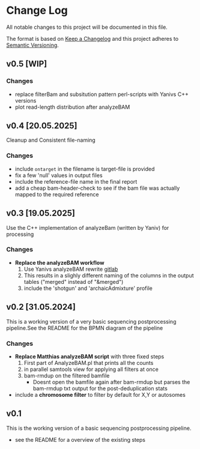 # Change Log

All notable changes to this project will be documented in this file.

The format is based on [Keep a Changelog](http://keepachangelog.com/)
and this project adheres to [Semantic Versioning](http://semver.org/).

## v0.5 [WIP]

### Changes
- replace filterBam and subsitution pattern perl-scripts with Yanivs C++ versions
- plot read-length distribution after analyzeBAM

## v0.4 [20.05.2025]

Cleanup and Consistent file-naming

### Changes
- include `ontarget` in the filename is target-file is provided
- fix a few 'null' values in output files
- include the reference-file name in the final report
- add a cheap bam-header-check to see if the bam file was actually mapped to the required reference

## v0.3 [19.05.2025]

Use the C++ implementation of analyzeBam (written by Yaniv) for processing

### Changes

- **Replace the analyzeBAM workflow**
  1. Use Yanivs analyzeBAM rewrite [gitlab](https://vcs.eva.mpg.de/yaniv_swiel/analysebam_cpp)
  2. This results in a slighly different naming of the columns in the output tables ("merged" instead of "&merged")
  3. include the 'shotgun' and 'archaicAdmixture' profile

## v0.2 [31.05.2024]

This is a working version of a very basic sequencing postprocessing pipeline.See the README for the BPMN diagram of the pipeline

### Changes

- **Replace Matthias analyzeBAM script** with three fixed steps
  1. First part of AnalyzeBAM.pl that prints all the counts
  2. in parallel samtools view for applying all filters at once
  3. bam-rmdup on the filtered bamfile
     - Doesnt open the bamfile again after bam-rmdup but parses the bam-rmdup txt output for the post-deduplication stats
- include a **chromosome filter** to filter by default for X,Y or autosomes

## v0.1

This is the working version of a basic sequencing postprocessing pipeline.

- see the README for a overview of the existing steps
